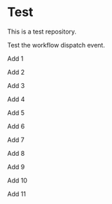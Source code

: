 # Test

This is a test repository.

Test the workflow dispatch event.

Add 1

Add 2

Add 3

Add 4

Add 5

Add 6

Add 7

Add 8

Add 9

Add 10

Add 11
